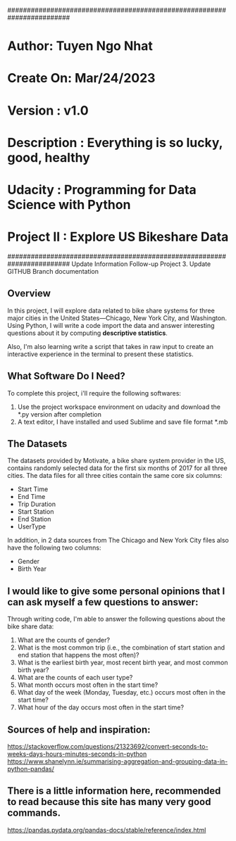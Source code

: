 ########################################################################

# Author: Tuyen Ngo Nhat
# Create On: Mar/24/2023 
# Version : v1.0
# Description : Everything is so lucky, good, healthy
# Udacity : Programming for Data Science with Python 
# Project II : Explore US Bikeshare Data

########################################################################
Update Information Follow-up Project 3. 
Update GITHUB Branch documentation


## Overview
In this project, I will explore data related to bike share systems for three major cities in the United States—Chicago, New York City, and Washington. Using Python, I will write a code import the data and answer interesting questions about it by computing <b>descriptive statistics</b>.

Also, I'm also learning write a script that takes in raw input to create an interactive experience in the terminal to present these statistics.

## What Software Do I Need?
To complete this project, i'll require the following softwares:

1. Use the project workspace environment on udacity and download the *.py version after completion
2. A text editor, I have installed and used Sublime and save file format *.mb

## The Datasets
The datasets provided by Motivate, a bike share system provider in the US, contains randomly selected data for the first six months of 2017 for all three cities. The data files for all three cities contain the same core six columns:

- Start Time
- End Time
- Trip Duration
- Start Station
- End Station
- UserType

In addition, in 2 data sources from The Chicago and New York City files also have the following two columns:
- Gender
- Birth Year

## I would like to give some personal opinions that I can ask myself a few questions to answer:
Through writing code, I'm able to answer the following questions about the bike share data:
1. What are the counts of gender?
2. What is the most common trip (i.e., the combination of start station and end station that happens the most often)?
3. What is the earliest birth year, most recent birth year, and most common birth year?
4. What are the counts of each user type?
5. What month occurs most often in the start time?
6. What day of the week (Monday, Tuesday, etc.) occurs most often in the start time?
7. What hour of the day occurs most often in the start time?

## Sources of help and inspiration:

https://stackoverflow.com/questions/21323692/convert-seconds-to-weeks-days-hours-minutes-seconds-in-python
https://www.shanelynn.ie/summarising-aggregation-and-grouping-data-in-python-pandas/

## There is a little information here, recommended to read because this site has many very good commands.
https://pandas.pydata.org/pandas-docs/stable/reference/index.html
